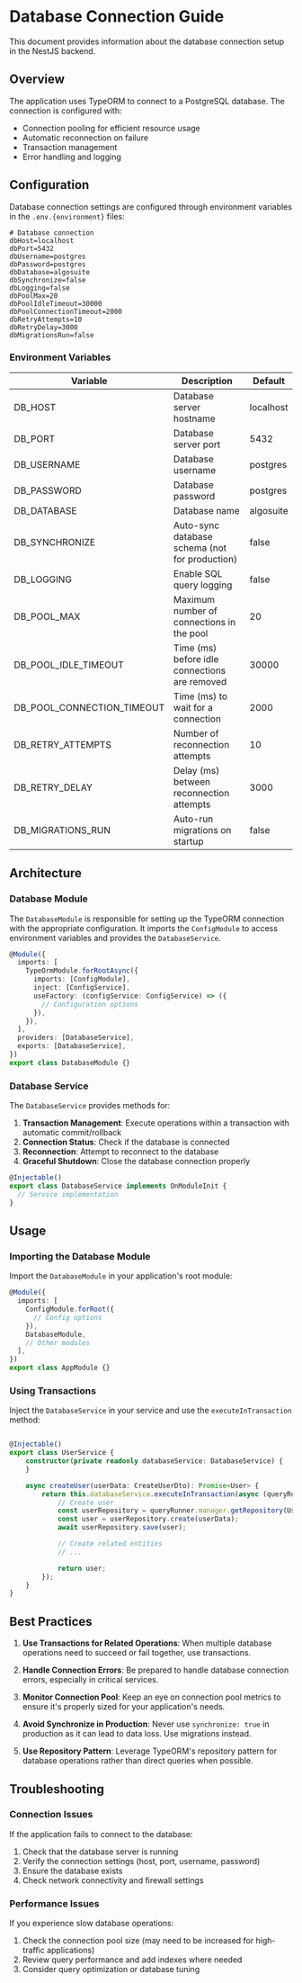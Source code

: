 # Database Connection Guide

This document provides information about the database connection setup in the NestJS backend.

## Overview

The application uses TypeORM to connect to a PostgreSQL database. The connection is configured with:

- Connection pooling for efficient resource usage
- Automatic reconnection on failure
- Transaction management
- Error handling and logging

## Configuration

Database connection settings are configured through environment variables in the `.env.{environment}` files:

```
# Database connection
dbHost=localhost
dbPort=5432
dbUsername=postgres
dbPassword=postgres
dbDatabase=algosuite
dbSynchronize=false
dbLogging=false
dbPoolMax=20
dbPoolIdleTimeout=30000
dbPoolConnectionTimeout=2000
dbRetryAttempts=10
dbRetryDelay=3000
dbMigrationsRun=false
```

### Environment Variables

| Variable                   | Description                                    | Default   |
|----------------------------|------------------------------------------------|-----------|
| DB_HOST                    | Database server hostname                       | localhost |
| DB_PORT                    | Database server port                           | 5432      |
| DB_USERNAME                | Database username                              | postgres  |
| DB_PASSWORD                | Database password                              | postgres  |
| DB_DATABASE                | Database name                                  | algosuite |
| DB_SYNCHRONIZE             | Auto-sync database schema (not for production) | false     |
| DB_LOGGING                 | Enable SQL query logging                       | false     |
| DB_POOL_MAX                | Maximum number of connections in the pool      | 20        |
| DB_POOL_IDLE_TIMEOUT       | Time (ms) before idle connections are removed  | 30000     |
| DB_POOL_CONNECTION_TIMEOUT | Time (ms) to wait for a connection             | 2000      |
| DB_RETRY_ATTEMPTS          | Number of reconnection attempts                | 10        |
| DB_RETRY_DELAY             | Delay (ms) between reconnection attempts       | 3000      |
| DB_MIGRATIONS_RUN          | Auto-run migrations on startup                 | false     |

## Architecture

### Database Module

The `DatabaseModule` is responsible for setting up the TypeORM connection with the appropriate configuration. It imports
the `ConfigModule` to access environment variables and provides the `DatabaseService`.

```typescript
@Module({
  imports: [
    TypeOrmModule.forRootAsync({
      imports: [ConfigModule],
      inject: [ConfigService],
      useFactory: (configService: ConfigService) => ({
        // Configuration options
      }),
    }),
  ],
  providers: [DatabaseService],
  exports: [DatabaseService],
})
export class DatabaseModule {}
```

### Database Service

The `DatabaseService` provides methods for:

1. **Transaction Management**: Execute operations within a transaction with automatic commit/rollback
2. **Connection Status**: Check if the database is connected
3. **Reconnection**: Attempt to reconnect to the database
4. **Graceful Shutdown**: Close the database connection properly

```typescript
@Injectable()
export class DatabaseService implements OnModuleInit {
  // Service implementation
}
```

## Usage

### Importing the Database Module

Import the `DatabaseModule` in your application's root module:

```typescript
@Module({
  imports: [
    ConfigModule.forRoot({
      // Config options
    }),
    DatabaseModule,
    // Other modules
  ],
})
export class AppModule {}
```

### Using Transactions

Inject the `DatabaseService` in your service and use the `executeInTransaction` method:

```typescript

@Injectable()
export class UserService {
    constructor(private readonly databaseService: DatabaseService) {
    }

    async createUser(userData: CreateUserDto): Promise<User> {
        return this.databaseService.executeInTransaction(async (queryRunner) => {
            // Create user
            const userRepository = queryRunner.manager.getRepository(User);
            const user = userRepository.create(userData);
            await userRepository.save(user);

            // Create related entities
            // ...

            return user;
        });
    }
}
```

## Best Practices

1. **Use Transactions for Related Operations**: When multiple database operations need to succeed or fail together, use
   transactions.

2. **Handle Connection Errors**: Be prepared to handle database connection errors, especially in critical services.

3. **Monitor Connection Pool**: Keep an eye on connection pool metrics to ensure it's properly sized for your
   application's needs.

4. **Avoid Synchronize in Production**: Never use `synchronize: true` in production as it can lead to data loss. Use
   migrations instead.

5. **Use Repository Pattern**: Leverage TypeORM's repository pattern for database operations rather than direct queries
   when possible.

## Troubleshooting

### Connection Issues

If the application fails to connect to the database:

1. Check that the database server is running
2. Verify the connection settings (host, port, username, password)
3. Ensure the database exists
4. Check network connectivity and firewall settings

### Performance Issues

If you experience slow database operations:

1. Check the connection pool size (may need to be increased for high-traffic applications)
2. Review query performance and add indexes where needed
3. Consider query optimization or database tuning